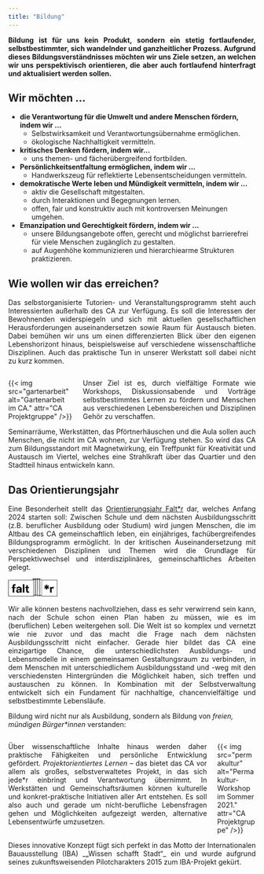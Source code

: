 ```yaml
---
title: "Bildung"
---
```


<p style="text-align: justify">
<b>Bildung ist für uns kein Produkt, sondern ein stetig fortlaufender, selbstbestimmter, sich wandelnder und ganzheitlicher Prozess.
Aufgrund dieses Bildungsverständnisses möchten wir uns Ziele setzen, an welchen wir uns perspektivisch orientieren,
die aber auch fortlaufend hinterfragt und aktualisiert werden sollen.</b>
</p>

## Wir möchten ...
<ul class="dot-list">
  <li> <b>die Verantwortung für die Umwelt und andere Menschen fördern, indem wir ...</b>
  <ul class="dot-list">
    <li> Selbstwirksamkeit und Verantwortungsübernahme ermöglichen.
    <li> ökologische Nachhaltigkeit vermitteln.
  </ul>
  <li> <b>kritisches Denken fördern, indem wir...</b>
   <ul class="dot-list">
    <li> uns themen- und fächerübergreifend fortbilden.
  </ul>
  <li> <b>Persönlichkeitsentfaltung ermöglichen, indem wir ...</b>
  <ul class="dot-list">
    <li> Handwerkszeug für reflektierte Lebensentscheidungen vermitteln.
  </ul>
  <li> <b>demokratische Werte leben und Mündigkeit vermitteln, indem wir ...</b>
  <ul class="dot-list">
    <li> aktiv die Gesellschaft mitgestalten.
    <li> durch Interaktionen und Begegnungen lernen.
    <li> offen, fair und konstruktiv auch mit kontroversen Meinungen umgehen.
  </ul>
  <li> <b>Emanzipation und Gerechtigkeit fördern, indem wir ...</b>
    <ul>
    <li> unsere Bildungsangebote offen, gerecht und möglichst barrierefrei für viele Menschen zugänglich zu gestalten.
    <li> auf Augenhöhe kommunizieren und hierarchiearme Strukturen praktizieren.
  </ul>
</ul>  

## Wie wollen wir das erreichen?

<p style="text-align: justify">
Das selbstorganisierte Tutorien- und Veranstaltungsprogramm steht auch Interessierten außerhalb des CA zur Verfügung.
Es soll die Interessen der Bewohnenden widerspiegeln und sich mit aktuellen gesellschaftlichen Herausforderungen
auseinandersetzen sowie Raum für Austausch bieten. Dabei bemühen wir uns um einen differenzierten Blick über den eigenen
Lebenshorizont hinaus, beispielsweise auf verschiedene wissenschaftliche Disziplinen.
Auch das praktische Tun in unserer Werkstatt soll dabei nicht zu kurz kommen.
<p/>

<div class="columns" style="margin-top: 2em;">
    <div class="column">
        {{< img src="gartenarbeit" alt="Gartenarbeit im CA." attr="CA Projektgruppe" />}}
    </div>
    <div class="column" style="text-align: justify">
        Unser Ziel ist es, durch vielfältige Formate wie Workshops, Diskussionsabende und Vorträge selbstbestimmtes Lernen zu fördern und Menschen aus verschiedenen Lebensbereichen und Disziplinen Gehör zu verschaffen. 
    </div>
</div>

<p style="text-align: justify">
Seminarräume, Werkstätten, das Pförtnerhäuschen und die Aula sollen auch Menschen, die nicht im CA wohnen, zur Verfügung stehen.
So wird das CA zum Bildungsstandort mit Magnetwirkung, ein Treffpunkt für Kreativität und Austausch im Viertel,
welches eine Strahlkraft über das Quartier und den Stadtteil hinaus entwickeln kann.
</p>

## Das Orientierungsjahr

<p style="text-align: justify">
Eine Besonderheit stellt das <a href="https://faltr.de/">Orientierungsjahr Falt*r</a> dar, welches Anfang 2024 starten soll:
Zwischen Schule und dem nächsten Ausbildungsschritt (z.B. beruflicher Ausbildung oder Studium) wird jungen Menschen,
die im Altbau des CA gemeinschaftlich leben, ein einjähriges, fachübergreifendes Bildungsprogramm ermöglicht.
In der kritischen Auseinandersetzung mit verschiedenen Disziplinen und Themen wird die Grundlage für Perspektivwechsel
und interdisziplinäres, gemeinschaftliches Arbeiten gelegt.
</p>

<p class="aligncenter">
<a href="https://faltr.de/home">
     <img alt="Falt*r Logo" src="logo-falter.png"
     width="100" class="center">
</a>
</p>

<p style="text-align: justify">
Wir alle können bestens nachvollziehen, dass es sehr verwirrend sein kann, nach der Schule schon einen Plan haben zu
müssen, wie es im (beruflichen) Leben weitergehen soll.
Die Welt ist so komplex und vernetzt wie nie zuvor und das macht die Frage nach dem nächsten Ausbildungsschritt nicht einfacher.
Gerade hier bildet das CA eine einzigartige Chance, die unterschiedlichsten Ausbildungs- und Lebensmodelle in einem
gemeinsamen Gestaltungsraum zu verbinden, in dem Menschen mit unterschiedlichem Ausbildungsstand und -weg mit den
verschiedensten Hintergründen die Möglichkeit haben, sich treffen und austauschen zu können.
In Kombination mit der Selbstverwaltung entwickelt sich ein Fundament für nachhaltige, chancenvielfältige und selbstbestimmte Lebensläufe.
</p>

<div class="color-block">Bildung wird nicht nur als Ausbildung, sondern als Bildung von <em>freien, mündigen Bürger*innen</em> verstanden:</div> 

<div class="columns" style="margin-top: 2em;">
    <div class="column" style="text-align: justify">
        Über wissenschaftliche Inhalte hinaus werden daher praktische Fähigkeiten und persönliche Entwicklung gefördert. <em>Projektorientiertes Lernen</em> – das bietet das CA vor allem als großes, selbstverwaltetes Projekt, in das sich jede*r einbringt und Verantwortung übernimmt. In Werkstätten und Gemeinschaftsräumen können kulturelle und konkret-praktische Initiativen aller Art entstehen. Es soll also auch und gerade um nicht-berufliche Lebensfragen gehen und Möglichkeiten aufgezeigt werden, alternative Lebensentwürfe umzusetzen.
    </div>
    <div class="column">
        {{< img src="permakultur" alt="Permakultur-Workshop im Sommer 2021." attr="CA Projektgruppe" />}}
    </div>
</div>

<p style="text-align: justify">
Dieses innovative Konzept fügt sich perfekt in das Motto der Internationalen Bauausstellung (IBA) _„Wissen schafft Stadt“_ ein und wurde aufgrund seines zukunftsweisenden Pilotcharakters 2015 zum IBA-Projekt gekürt.
</p>
